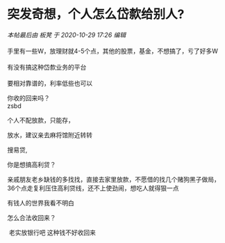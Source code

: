 # 突发奇想，个人怎么岱歀给别人?


<i class="pstatus"> 本帖最后由 板凳 于 2020-10-29 17:26 编辑 </i><br />
<br />
手里有一些W，放理财就4-5个点，其他的股票，基金，不想搞了，亏了好多W<br />
<br />
有没有搞这种岱歀业务的平台<br />
<br />
要相对靠谱的，利率低些也可以

你收的回来吗？<br />
zsbd

个人不配放款，只能存， <img src="static/image/smiley/yct/003.gif" smilieid="50" border="0" alt="" />

放水，建议亲去麻将馆附近转转<img id="aimg_WY56F" onclick="zoom(this, this.src, 0, 0, 0)" class="zoom" src="https://cdn.jsdelivr.net/gh/hishis/forum-master/public/images/patch.gif" onmouseover="img_onmouseoverfunc(this)" onload="thumbImg(this)" border="0" alt="" />

搜易贷, <img src="static/image/smiley/default/lol.gif" smilieid="12" border="0" alt="" />

你是想搞高利贷？

亲戚朋友老乡缺钱的多找找，直接去家里放款，不愿借的找几个赌狗黑子做局，36个点走复利压住高利贷线，还不上使劲闹，想吃人就得狠一点

有钱人的世界我看不明白

怎么合法收回来？

<img src="static/image/smiley/default/titter.gif" smilieid="9" border="0" alt="" /> 老实放银行吧 这种钱不好收回来
